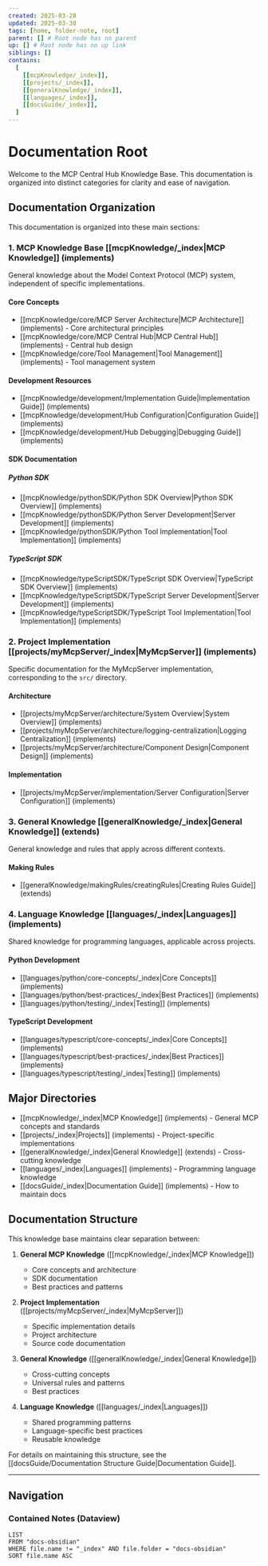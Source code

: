 ```yaml
---
created: 2025-03-28
updated: 2025-03-30
tags: [home, folder-note, root]
parent: [] # Root node has no parent
up: [] # Root node has no up link
siblings: []
contains:
  [
    [[mcpKnowledge/_index]],
    [[projects/_index]],
    [[generalKnowledge/_index]],
    [[languages/_index]],
    [[docsGuide/_index]],
  ]
---
```


# Documentation Root

Welcome to the MCP Central Hub Knowledge Base. This documentation is organized into distinct categories for clarity and ease of navigation.

## Documentation Organization

This documentation is organized into these main sections:

### 1. MCP Knowledge Base [[mcpKnowledge/_index|MCP Knowledge]] (implements)

General knowledge about the Model Context Protocol (MCP) system, independent of specific implementations.

#### Core Concepts

- [[mcpKnowledge/core/MCP Server Architecture|MCP Architecture]] (implements) - Core architectural principles
- [[mcpKnowledge/core/MCP Central Hub|MCP Central Hub]] (implements) - Central hub design
- [[mcpKnowledge/core/Tool Management|Tool Management]] (implements) - Tool management system

#### Development Resources

- [[mcpKnowledge/development/Implementation Guide|Implementation Guide]] (implements)
- [[mcpKnowledge/development/Hub Configuration|Configuration Guide]] (implements)
- [[mcpKnowledge/development/Hub Debugging|Debugging Guide]] (implements)

#### SDK Documentation

##### Python SDK

- [[mcpKnowledge/pythonSDK/Python SDK Overview|Python SDK Overview]] (implements)
- [[mcpKnowledge/pythonSDK/Python Server Development|Server Development]] (implements)
- [[mcpKnowledge/pythonSDK/Python Tool Implementation|Tool Implementation]] (implements)

##### TypeScript SDK

- [[mcpKnowledge/typeScriptSDK/TypeScript SDK Overview|TypeScript SDK Overview]] (implements)
- [[mcpKnowledge/typeScriptSDK/TypeScript Server Development|Server Development]] (implements)
- [[mcpKnowledge/typeScriptSDK/TypeScript Tool Implementation|Tool Implementation]] (implements)

### 2. Project Implementation [[projects/myMcpServer/_index|MyMcpServer]] (implements)

Specific documentation for the MyMcpServer implementation, corresponding to the `src/` directory.

#### Architecture

- [[projects/myMcpServer/architecture/System Overview|System Overview]] (implements)
- [[projects/myMcpServer/architecture/logging-centralization|Logging Centralization]] (implements)
- [[projects/myMcpServer/architecture/Component Design|Component Design]] (implements)

#### Implementation

- [[projects/myMcpServer/implementation/Server Configuration|Server Configuration]] (implements)

### 3. General Knowledge [[generalKnowledge/_index|General Knowledge]] (extends)

General knowledge and rules that apply across different contexts.

#### Making Rules

- [[generalKnowledge/makingRules/creatingRules|Creating Rules Guide]] (extends)

### 4. Language Knowledge [[languages/_index|Languages]] (implements)

Shared knowledge for programming languages, applicable across projects.

#### Python Development

- [[languages/python/core-concepts/_index|Core Concepts]] (implements)
- [[languages/python/best-practices/_index|Best Practices]] (implements)
- [[languages/python/testing/_index|Testing]] (implements)

#### TypeScript Development

- [[languages/typescript/core-concepts/_index|Core Concepts]] (implements)
- [[languages/typescript/best-practices/_index|Best Practices]] (implements)
- [[languages/typescript/testing/_index|Testing]] (implements)

## Major Directories

- [[mcpKnowledge/_index|MCP Knowledge]] (implements) - General MCP concepts and standards
- [[projects/_index|Projects]] (implements) - Project-specific implementations
- [[generalKnowledge/_index|General Knowledge]] (extends) - Cross-cutting knowledge
- [[languages/_index|Languages]] (implements) - Programming language knowledge
- [[docsGuide/_index|Documentation Guide]] (implements) - How to maintain docs

## Documentation Structure

This knowledge base maintains clear separation between:

1. **General MCP Knowledge** ([[mcpKnowledge/_index|MCP Knowledge]])

   - Core concepts and architecture
   - SDK documentation
   - Best practices and patterns

2. **Project Implementation** ([[projects/myMcpServer/_index|MyMcpServer]])

   - Specific implementation details
   - Project architecture
   - Source code documentation

3. **General Knowledge** ([[generalKnowledge/_index|General Knowledge]])

   - Cross-cutting concepts
   - Universal rules and patterns
   - Best practices

4. **Language Knowledge** ([[languages/_index|Languages]])
   - Shared programming patterns
   - Language-specific best practices
   - Reusable knowledge

For details on maintaining this structure, see the [[docsGuide/Documentation Structure Guide|Documentation Guide]].

---

## Navigation

### Contained Notes (Dataview)

```dataview
LIST
FROM "docs-obsidian"
WHERE file.name != "_index" AND file.folder = "docs-obsidian"
SORT file.name ASC
```
